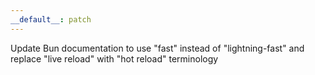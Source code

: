 ```yaml
---
__default__: patch
---
```


Update Bun documentation to use "fast" instead of "lightning-fast" and replace "live reload" with "hot reload" terminology
